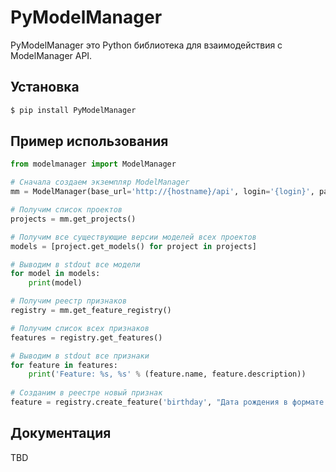# PyModelManager
PyModelManager это Python библиотека для взаимодействия с ModelManager API.

## Установка

```bash
$ pip install PyModelManager
```

## Пример использования

```python
from modelmanager import ModelManager

# Сначала создаем экземпляр ModelManager
mm = ModelManager(base_url='http://{hostname}/api', login='{login}', password='{password}')

# Получим список проектов
projects = mm.get_projects()

# Получим все существующие версии моделей всех проектов
models = [project.get_models() for project in projects]

# Выводим в stdout все модели
for model in models:
    print(model)

# Получим реестр признаков
registry = mm.get_feature_registry()

# Получим список всех признаков
features = registry.get_features()

# Выводим в stdout все признаки
for feature in features:
    print('Feature: %s, %s' % (feature.name, feature.description))
    
# Созданим в реестре новый признак
feature = registry.create_feature('birthday', "Дата рождения в формате 'yyyy-mm-dd'")
```

## Документация

TBD
